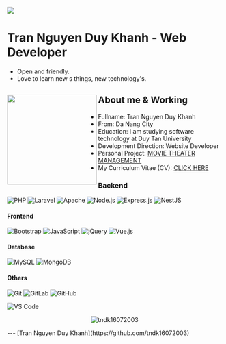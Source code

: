 ![](https://quotes-github-readme.vercel.app/api?type=horizontal&theme=radical)

# Tran Nguyen Duy Khanh - Web Developer

- Open and friendly.
- Love to learn new  s things, new technology's.

## About me & Working <a href="https://github.com/tndk16072003"><img align="left" width="auto" height="210" src="https://i.imgur.com/vXhBRRj.jpg"></a>

- Fullname: Tran Nguyen Duy Khanh
- From: Da Nang City
- Education: I am studying software technology at Duy Tan University
- Development Direction: Website Developer
- Personal Project: [MOVIE THEATER MANAGEMENT](https://duykhanhdng.dzloye.com/)
- My Curriculum Vitae (CV): [CLICK HERE](https://drive.google.com/file/d/1-Hls01aMhimhaZq3-337nIu0fONuWffU/view?usp=sharing)
### Backend
![PHP](https://img.shields.io/badge/php-%23777BB4.svg?style=for-the-badge&logo=php&logoColor=white)
![Laravel](https://img.shields.io/badge/Laravel-%23FF2D20.svg?style=for-the-badge&logo=laravel&logoColor=white)
![Apache](https://img.shields.io/badge/apache-%23D42029.svg?style=for-the-badge&logo=apache&logoColor=white)
![Node.js](https://img.shields.io/badge/node.js-%23333333.svg?style=for-the-badge&logo=node.js&logoColor=green)
![Express.js](https://img.shields.io/badge/express.js-%23404d59.svg?style=for-the-badge&logo=express&logoColor=white&labelColor=black)
![NestJS](https://img.shields.io/badge/nestjs-%23E0234E.svg?style=for-the-badge&logo=nestjs&logoColor=white)

#### Frontend
![Bootstrap](https://img.shields.io/badge/bootstrap-%238511FA.svg?style=for-the-badge&logo=bootstrap&logoColor=white)
![JavaScript](https://img.shields.io/badge/javascript-%23323330.svg?style=for-the-badge&logo=javascript&logoColor=%23F7DF1E)
![jQuery](https://img.shields.io/badge/jQuery-%230769AD.svg?style=for-the-badge&logo=jquery&logoColor=white)
![Vue.js](https://img.shields.io/badge/vue.js-%2335495e.svg?style=for-the-badge&logo=vuedotjs&logoColor=%234FC08D)

#### Database
![MySQL](https://img.shields.io/badge/mysql-%2300000f.svg?style=for-the-badge&logo=mysql&logoColor=white)
![MongoDB](https://img.shields.io/badge/mongodb-%234ea94b.svg?style=for-the-badge&logo=mongodb&logoColor=white)

#### Others
![Git](https://img.shields.io/badge/Git-%23F05032.svg?style=for-the-badge&logo=git&logoColor=white)
![GitLab](https://img.shields.io/badge/GitLab-%23FC6D26.svg?style=for-the-badge&logo=gitlab&logoColor=white)
![GitHub](https://img.shields.io/badge/GitHub-%23181717.svg?style=for-the-badge&logo=github&logoColor=white)

![VS Code](https://img.shields.io/badge/Visual%20Studio%20Code-%23007ACC.svg?style=for-the-badge&logo=visualstudiocode&logoColor=white)

<p align="center"><img align="center"
        src="https://github-readme-stats.vercel.app/api/top-langs?username=tndk16072003&show_icons=true&locale=en&layout=compact"
        alt="tndk16072003" /></p>
---
[Tran Nguyen Duy Khanh](https://github.com/tndk16072003) 
